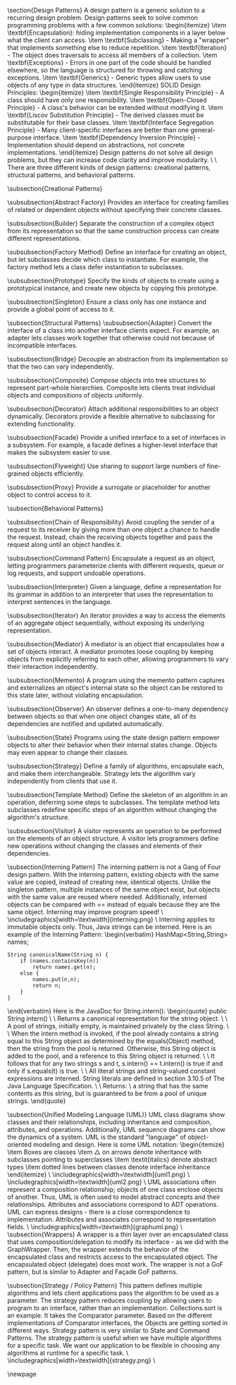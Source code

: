 \section{Design Patterns}
A design pattern is a generic solution to a recurring design problem.   Design patterns seek to solve common programming problems with a few common solutions:
\begin{itemize}
    \item \textbf{Encapsulation}: hiding implementation components in a layer below what the client can access.
    \item \textbf{Subclassing} - Making a "wrapper" that implements something else to reduce repetition.
    \item \textbf{Iteration} - The object does traversals to access all members of a collection.
    \item \textbf{Exceptions} - Errors in one part of the code should be handled elsewhere, so the language is structured for throwing and catching exceptions.
    \item \textbf{Generics} - Generic types allow users to use objects of any type in data structures.
\end{itemize}
SOLID Design Principles:
\begin{itemize}
    \item \textbf{Single Responsibility Principle} - A class should have only one responsibility.
    \item \textbf{Open-Closed Principle} - A class's behavior can be extended without modifying it.
    \item \textbf{Liscov Substitution Principle} - The derived classes must be substitutable for their base classes.
    \item \textbf{Interface Segregation Principle} - Many client-specific interfaces are better than one general-purpose interface.
    \item \textbf{Dependency Inversion Principle} - Implementation should depend on abstractions, not concrete implementations.
\end{itemize}
Design patterns do not solve all design problems, but they can increase code clarity and improve modularity.
\\
\\
There are three different kinds of design patterns: creational patterns, structural patterns, and behavioral patterns.

\subsection{Creational Patterns}


\subsubsection{Abstract Factory}
Provides an interface for creating families of related or dependent objects without specifying their concrete classes.

\subsubsection{Builder}
Separate the construction of a complex object from its representation so that the same construction process can create different representations.

\subsubsection{Factory Method}
Define an interface for creating an object, but let subclasses decide which class to instantiate.  For example, the factory method lets a class defer instantiation to subclasses.

\subsubsection{Prototype}
Specify the kinds of objects to create using a prototypical instance, and create new objects by copying this prototype.

\subsubsection{Singleton}
Ensure a class only has one instance and provide a global point of access to it.

\subsection{Structural Patterns}
\subsubsection{Adapter}
Convert the interface of a class into another interface clients expect.  For example, an adapter lets classes work together that otherwise could not because of incompatible interfaces.

\subsubsection{Bridge}
Decouple an abstraction from its implementation so that the two can vary independently.

\subsubsection{Composite}
Compose objects into tree structures to represent part-whole hierarchies.  Composite lets clients treat individual objects and compositions of objects uniformly.

\subsubsection{Decorator}
Attach additional responsibilities to an object dynamically.  Decorators provide a flexible alternative to subclassing for extending functionality.

\subsubsection{Facade}
Provide a unified interface to a set of interfaces in a subsystem.  For example, a facade defines a higher-level interface that makes the subsystem easier to use.

\subsubsection{Flyweight}
Use sharing to support large numbers of fine-grained objects efficiently.

\subsubsection{Proxy}
Provide a surrogate or placeholder for another object to control access to it.

\subsection{Behavioral Patterns}

\subsubsection{Chain of Responsibility}
Avoid coupling the sender of a request to its receiver by giving more than one object a chance to handle the request.  Instead, chain the receiving objects together and pass the request along until an object handles it.

\subsubsection{Command Pattern}
Encapsulate a request as an object, letting programmers parameterize clients with different requests, queue or log requests, and support undoable operations.

\subsubsection{Interpreter}
Given a language, define a representation for its grammar in addition to an interpreter that uses the representation to interpret sentences in the language.

\subsubsection{Iterator}
An iterator provides a way to access the elements of an aggregate object sequentially, without exposing its underlying representation.

\subsubsection{Mediator}
A mediator is an object that encapsulates how a set of objects interact.  A mediator promotes loose coupling by keeping objects from explicitly referring to each other, allowing programmers to vary their interaction independently.

\subsubsection{Memento}
A program using the memento pattern captures and externalizes an object's internal state so the object can be restored to this state later, without violating encapsulation.

\subsubsection{Observer}
An observer defines a one-to-many dependency between objects so that when one object changes state, all of its dependencies are notified and updated automatically.

\subsubsection{State}
Programs using the state design pattern empower objects to alter their behavior when their internal states change.  Objects may even appear to change their classes.

\subsubsection{Strategy}
Define a family of algorithms, encapsulate each, and make them interchangeable.  Strategy lets the algorithm vary independently from clients that use it.

\subsubsection{Template Method}
Define the skeleton of an algorithm in an operation, deferring some steps to subclasses.  The template method lets subclasses redefine specific steps of an algorithm without changing the algorithm's structure.

\subsubsection{Visitor}
A visitor represents an operation to be performed on the elements of an object structure.  A visitor lets programmers define new operations without changing the classes and elements of their dependencies.

\subsection{Interning Pattern}
The interning pattern is not a Gang of Four design pattern.  With the interning pattern, existing objects with the same value are copied, instead of creating new, identical objects.  Unlike the singleton pattern, multiple instances of the same object exist, but objects with the same value are reused where needed.  Additionally, interned objects can be compared with == instead of equals because they are the same object.  Interning may improve program speed!
\\
\includegraphics[width=\textwidth]{interning.png}
\\
Interning applies to immutable objects only.  Thus, Java strings can be interned.  Here is an example of the Interning Pattern:
\begin{verbatim}
    HashMap<String,String> names;
    
    String canonicalName(String n) {
        if (names.containsKey(n)) 
            return names.get(n);
        else { 
            names.put(n,n); 
            return n;
        }
    }
\end{verbatim}
Here is the JavaDoc for String.intern(): 
\begin{quote}
public String intern()
\\
\\
Returns a canonical representation for the string object.
\\
\\
A pool of strings, initially empty, is maintained privately by the class String.
\\
\\
When the intern method is invoked, if the pool already contains a string equal to this String object as determined by the equals(Object) method, then the string from the pool is returned.  Otherwise, this String object is added to the pool, and a reference to this String object is returned.
\\
\\
It follows that for any two strings s and t, s.intern() == t.intern() is true if and only if s.equals(t) is true.
\\
\\
All literal strings and string-valued constant expressions are interned.  String literals are defined in section 3.10.5 of The Java Language Specification.
\\
\\
Returns:
\\
a string that has the same contents as this string, but is guaranteed to be
from a pool of unique strings.
\end{quote}

\subsection{Unified Modeling Language (UML)}
UML class diagrams show classes and their relationships, including inheritance and composition, attributes, and operations.  Additionally, UML sequence diagrams can show the dynamics of a system.  UML is the standard "language" of object-oriented modeling and design.
Here is some UML notation:
\begin{itemize}
    \item Boxes are classes
    \item $\bigtriangleup$ on arrows denote inheritance with subclasses pointing to superclasses
    \item \textit{italics} denote abstract types
    \item dotted lines between classes denote interface inheritance
\end{itemize}
\\
\includegraphics[width=\textwidth]{uml1.png}
\\
\includegraphics[width=\textwidth]{uml2.png}
\\
UML associations often represent a composition relationship; objects of one class enclose objects of another.  Thus, UML is often used to model abstract concepts and their relationships.  Attributes and associations correspond to ADT operations.  UML can express designs - there is a close correspondence to implementation.  Attributes and associates correspond to representation fields.
\\
\includegraphics[width=\textwidth]{graphuml.png}
\\
\subsection{Wrappers}
A wrapper is a thin layer over an encapsulated class that uses composition/delegation to modify its interface - as we did with the GraphWrapper.  Then, the wrapper extends the behavior of the encapsulated class and restricts access to the encapsulated object.  The encapsulated object (delegate) does most work.  The wrapper is not a GoF pattern, but is similar to Adapter and Façade GoF patterns.



\subsection{Strategy / Policy Pattern}
This pattern defines multiple algorithms and lets client applications pass the algorithm to be used as a parameter.  The strategy pattern reduces coupling by allowing users to program to an interface, rather than an implementation.  Collections.sort is an example.  It takes the Comparator parameter.  Based on the different implementations of Comparator interfaces, the Objects are getting sorted in different ways.  Strategy pattern is very similar to State and Command Patterns.  The strategy pattern is useful when we have multiple algorithms for a specific task.  We want our application to be flexible in choosing any algorithms at runtime for a specific task.
\\
\includegraphics[width=\textwidth]{strategy.png}
\\

\newpage